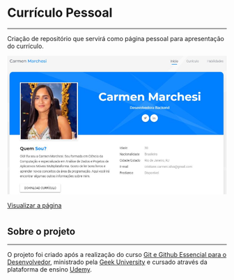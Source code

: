 # Currículo Pessoal
---
Criação de repositório que servirá como página pessoal para apresentação do currículo.

![Tela Inicial](images/prints/screen_inicial.JPG "Print da tela inicial")

[Visualizar a página](https://carmenmarchesi.github.io/)

#

## Sobre o projeto
---
O projeto foi criado após a realização do curso [Git e Github Essencial para o Desenvolvedor](https://www.udemy.com/course/curso-de-git-e-github-essencial), ministrado pela [Geek University](https://www.geekuniversity.com.br/) e cursado através da plataforma de ensino [Udemy](https://www.udemy.com/pt/).